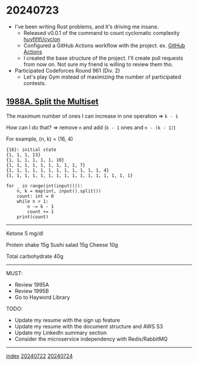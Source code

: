 <head><meta name="viewport" content="width=device-width, initial-scale=1.0, user-scalable=yes" /><meta charset="UTF-8"></head>

# 20240723

- I\'ve been writing Rust problems, and it\'s driving me insane.
	- Released v0.0.1 of the command to count cyclomatic complexity [huyfififi/cyclon](https://github.com/huyfififi/cyclon)
	- Configured a GitHub Actions workflow with the project. ex. [GitHub Actions](https://github.com/huyfififi/dashboard-backend/actions/runs/10072609277/job/27844890047)
	- I created the base structure of the project. I\'ll create pull requests from now on. Not sure my friend is willing to review them tho.
- Participated Codeforces Round 961 (Div. 2)
	- Let\'s play Gym instead of maximizing the number of participated contests.

## [1988A. Split the Multiset](https://codeforces.com/contest/1988/problem/A)

The maximum number of ones I can increase in one operation => `k - 1`

How can I do that? => remove `n` and add (`k - 1` ones and `n - (k - 1)`)

For example, (n, k) = (16, 4)

```
{16}: initial state
{1, 1, 1, 13}
{1, 1, 1, 1, 1, 1, 10}
{1, 1, 1, 1, 1, 1, 1, 1, 1, 7}
{1, 1, 1, 1, 1, 1, 1, 1, 1, 1, 1, 1, 4}
{1, 1, 1, 1, 1, 1, 1, 1, 1, 1, 1, 1, 1, 1, 1, 1}
```

```
for _ in range(int(input())):
    n, k = map(int, input().split())
    count: int = 0
    while n > 1:
        n -= k - 1
        count += 1
    print(count)
```

---

Ketone 5 mg/dl

Protein shake 15g
Sushi salad 15g
Cheese 10g

Total carbohydrate 40g

---

MUST:

- Review 1995A
- Review 1995B
- Go to Hayword Library

TODO:

- Update my resume with the sign up feature
- Update my resume with the document structure and AWS S3
- Update my LinkedIn summary section
- Consider the microservice independency with Redis/RabbitMQ

---

[index](../../index.html)
[20240722](20240722.html)
[20240724](20240724.html)
